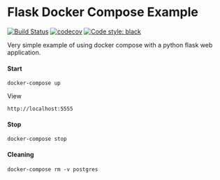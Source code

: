 # Flask Docker Compose Example

[![Build Status](https://travis-ci.com/brandonserna/flask-docker-compose.svg?branch=master)](https://travis-ci.com/brandonserna/flask-docker-compose) [![codecov](https://codecov.io/gh/brandonserna/flask-docker-compose/branch/master/graph/badge.svg)](https://codecov.io/gh/brandonserna/flask-docker-compose) [![Code style: black](https://img.shields.io/badge/code%20style-black-000000.svg)](https://github.com/psf/black)

Very simple example of using docker compose with a python flask web application.

#### Start

```docker-compose up```

View

```http://localhost:5555```

#### Stop

```docker-compose stop```

#### Cleaning

```docker-compose rm -v postgres```
